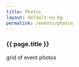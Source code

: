 ```yaml
---
title: Photos
layout: default-no-bg
permalink: /events/photos
---
```


<h3 class="no-bg">{{ page.title }}</h3>

grid of event photos

<div class='embedsocial-album' data-ref="d6ae1c278ab7b583d23613a63cdc0eb259ddcc83"></div><script>(function(d, s, id){ var js; if(d.getElementById(id)){return;} js = d.createElement(s); js.id = id; js.src = "https://embedsocial.com/embedscript/ei.js"; d.getElementsByTagName("head")[0].appendChild(js);}(document, "script", "EmbedSocialScript"));</script>

<div class='embedsocial-album' data-ref="dae47645fd5fecc870d644b25ddc0f62e1bb90b7"></div><script>(function(d, s, id){var js; if (d.getElementById(id)) {return;} js = d.createElement(s); js.id = id; js.src = "https://embedsocial.com/embedscript/ei.js"; d.getElementsByTagName("head")[0].appendChild(js);}(document, "script", "EmbedSocialScript"));</script>